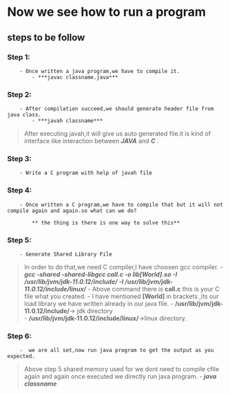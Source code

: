 # Now we see how to run a program 
## steps to be follow
### Step 1:
        - Once written a java program,we have to compile it.
            - ***javac classname.java***

### Step 2:
        - After compilation succeed,we should generate header file from java class.
            - ***javah classname***
        
 > After executing javah,it will give us auto generated file.it is kind of interface like interaction between ***JAVA*** and ***C*** .

### Step 3:
        - Write a C program with help of javah file

### Step 4:
        - Once written a C program,we have to compile that but it will not compile again and again.so what can we do?
        
            ** the thing is there is one way to solve this**
### Step 5:
        - Generate Shared Library File
 >  In order to do that,we need C compiler,I have choosen gcc compiler.
        - ***gcc -shared -shared-libgcc **call.c** -o lib[World].so -I /usr/lib/jvm/jdk-11.0.12/include/ -I /usr/lib/jvm/jdk-11.0.12/include/linux/***
        - Above command there is **call.c** this is your C file what you created.
        - I have mentioned **[World]** in brackets ,its our load library we have written already in our java file. 
        - **/usr/lib/jvm/jdk-11.0.12/include/**-> jdk directory  
        - **/usr/lib/jvm/jdk-11.0.12/include/linux/**->linux directory.

### Step 6:
        -  we are all set,now run java program to get the output as you expected.

>Above step 5 shared memory used for we dont need to compile cfile again and again once executed we directly run java program.
        - ***java classname***   

